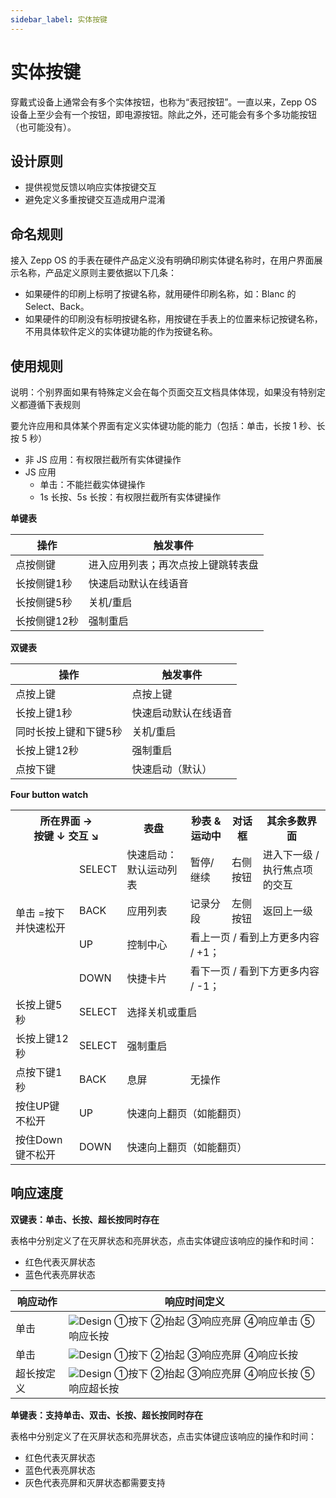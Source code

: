 ```yaml
---
sidebar_label: 实体按键
---
```


# 实体按键

穿戴式设备上通常会有多个实体按钮，也称为“表冠按钮”。一直以来，Zepp OS 设备上至少会有一个按钮，即电源按钮。除此之外，还可能会有多个多功能按钮（也可能没有）。

## 设计原则 

- 提供视觉反馈以响应实体按键交互
- 避免定义多重按键交互造成用户混淆

## 命名规则 

接入 Zepp OS 的手表在硬件产品定义没有明确印刷实体键名称时，在用户界面展示名称，产品定义原则主要依据以下几条：  

- 如果硬件的印刷上标明了按键名称，就用硬件印刷名称，如：Blanc 的 Select、Back。
- 如果硬件的印刷没有标明按键名称，用按键在手表上的位置来标记按键名称，不用具体软件定义的实体键功能的作为按键名称。

## 使用规则

说明：个别界面如果有特殊定义会在每个页面交互文档具体体现，如果没有特别定义都遵循下表规则  

要允许应用和具体某个界面有定义实体键功能的能力（包括：单击，长按 1 秒、长按 5 秒）  

- 非 JS 应用：有权限拦截所有实体键操作
- JS 应用
  - 单击：不能拦截实体键操作
  - 1s 长按、5s 长按：有权限拦截所有实体键操作

**单键表**

| **操作** | **触发事件**                        |
| ------------------------------------------------------------ | ----------------------------------------------- |
| 点按侧键                                                        | 进入应用列表；再次点按上键跳转表盘              |
| 长按侧键1秒                                                  | 快速启动默认在线语音           |  
| 长按侧键5秒                                                | 关机/重启          | 
|长按侧键12秒                                                | 强制重启        | 

**双键表**

| **操作** | **触发事件**                        |
| ------------------------------------------------------------ | ----------------------------------------------- |
|点按上键                                |点按上键     |
| 长按上键1秒                     | 快速启动默认在线语音           |  
| 同时长按上键和下键5秒            | 关机/重启          | 
|长按上键12秒               | 强制重启        | 
|点按下键                             | 快速启动（默认）    | 

**Four button watch**

<table>
    <tr>
        <th colspan="2">所在界面 → <br/> 按键 ↓ 交互 ↘</th>
        <th>表盘</th>
        <th> 秒表 & 运动中</th>
        <th>对话框</th>
        <th>其余多数界面</th>
    </tr>
	 <tr>
        <td rowspan="4">单击
=按下并快速松开</td>
        <td>SELECT</td>
        <td>快速启动：默认运动列表</td>
        <td>暂停/继续</td>
        <td>右侧按钮</td>
        <td>进入下一级 / 执行焦点项的交互</td>
    </tr>
	<tr>
        <td>BACK</td>
        <td>应用列表</td>
        <td>记录分段</td>
        <td>左侧按钮</td>
        <td>返回上一级</td>
    </tr>
    <tr>
        <td>UP</td>
        <td>控制中心</td>
        <td colspan="3">看上一页 / 看到上方更多内容 / +1；</td>
    </tr>
    <tr>
        <td>DOWN</td>
        <td>快捷卡片</td>
        <td colspan="3">看下一页 / 看到下方更多内容 / -1；</td>
    </tr>
    <tr>
        <td>长按上键5秒</td>
        <td>SELECT</td>
        <td colspan="4">选择关机或重启</td>
    </tr>
    <tr>
        <td>长按上键12秒</td>
        <td>SELECT</td>
        <td colspan="4">强制重启</td>
    </tr>
    <tr>
        <td>点按下键1秒</td>
        <td>BACK</td>
        <td>息屏</td>
        <td colspan="3">无操作</td>
    </tr>
    <tr>
        <td>按住UP键不松开</td>
        <td>UP</td>
        <td colspan="4">快速向上翻页（如能翻页）</td>
    </tr>
    <tr>
        <td>按住Down键不松开</td>
        <td>DOWN</td>
        <td colspan="4">快速向上翻页（如能翻页） </td>
    </tr>
</table> 

## 响应速度

**双键表：单击、长按、超长按同时存在**

表格中分别定义了在灭屏状态和亮屏状态，点击实体键应该响应的操作和时间：

- 红色代表灭屏状态
- 蓝色代表亮屏状态

| **响应动作**         | **响应时间定义**                                 |
| --------------------------- | ------------------------------------------------------------ |
| 单击                        | ![Design](/img/design/cb51d72a6b71f6b3f9b801fc2764bf8b.png) ①按下  ②抬起   ③响应亮屏   ④响应单击  ⑤响应长按   
| 单击                 | ![Design](/img/design/4194c295a5019b5eb80a88bc1225afa9.png) ①按下  ②抬起   ③响应亮屏   ④响应长按    |
| 超长按定义| ![Design](/img/design/56d9383863323071971adc64af18f29a.png) ①按下  ②抬起   ③响应亮屏   ④响应长按   ⑤响应超长按 |

**单键表：支持单击、双击、长按、超长按同时存在**

表格中分别定义了在灭屏状态和亮屏状态，点击实体键应该响应的操作和时间：

- 红色代表灭屏状态
- 蓝色代表亮屏状态
- 灰色代表亮屏和灭屏状态都需要支持


